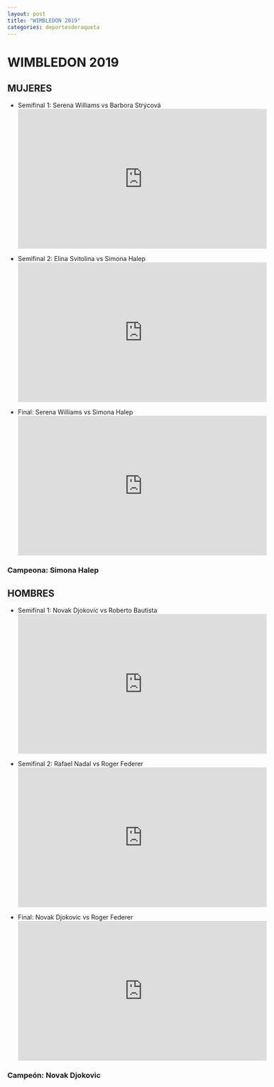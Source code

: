 ```yaml
---
layout: post
title: "WIMBLEDON 2019"
categories: deportesderaqueta
---
```


# WIMBLEDON 2019

## MUJERES

- Semifinal 1: Serena Williams vs Barbora Strýcová <iframe width="560" height="315" src="https://www.youtube.com/embed/4sM6uZKONFY" frameborder="0" allow="accelerometer; autoplay; encrypted-media; gyroscope; picture-in-picture" allowfullscreen></iframe>

- Semifinal 2: Elina Svitolina vs Simona Halep <iframe width="560" height="315" src="https://www.youtube.com/embed/W0zwFgpJFo4" frameborder="0" allow="accelerometer; autoplay; encrypted-media; gyroscope; picture-in-picture" allowfullscreen></iframe>

- Final: Serena Williams vs Simona Halep <iframe width="560" height="315" src="https://www.youtube.com/embed/VRzVd1OZoaQ" frameborder="0" allow="accelerometer; autoplay; encrypted-media; gyroscope; picture-in-picture" allowfullscreen></iframe>

### Campeona: Simona Halep

## HOMBRES

- Semifinal 1: Novak Djokovic vs Roberto Bautista <iframe width="560" height="315" src="https://www.youtube.com/embed/yYYbfyer6BY" frameborder="0" allow="accelerometer; autoplay; encrypted-media; gyroscope; picture-in-picture" allowfullscreen></iframe>

- Semifinal 2: Rafael Nadal vs Roger Federer <iframe width="560" height="315" src="https://www.youtube.com/embed/J8__TwOgTY0" frameborder="0" allow="accelerometer; autoplay; encrypted-media; gyroscope; picture-in-picture" allowfullscreen></iframe>

- Final: Novak Djokovic vs Roger Federer <iframe width="560" height="315" src="https://www.youtube.com/embed/mnLdAeSXZv0" frameborder="0" allow="accelerometer; autoplay; encrypted-media; gyroscope; picture-in-picture" allowfullscreen></iframe>

### Campeón: Novak Djokovic
